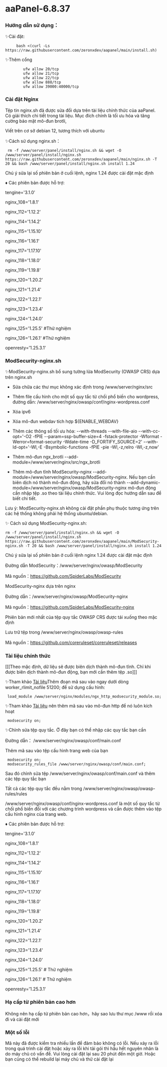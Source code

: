 # aaPanel-6.8.37

### Hướng dẫn sử dụng：

✨Cài đặt:
```
     bash <(curl -Ls https://raw.githubusercontent.com/zeronxdev/aapanel/main/install.sh)
```


✨Thêm cổng

            ufw allow 20/tcp
            ufw allow 21/tcp
            ufw allow 22/tcp
            ufw allow 888/tcp
            ufw allow 39000:40000/tcp

### Cài đặt Nginx 


Tệp tin nginx.sh đã được sửa đổi dựa trên tài liệu chính thức của aaPanel. Có giải thích chi tiết trong tài liệu. Mục đích chính là tối ưu hóa và tăng cường bảo mật mô-đun brotli,

Viết trên cơ sở debian 12, tương thích với ubuntu


✨Cách sử dụng nginx.sh：

     rm -f /www/server/panel/install/nginx.sh && wget -O /www/server/panel/install/nginx.sh https://raw.githubusercontent.com/zeronxdev/aapanel/main/nginx.sh -T 20 && bash /www/server/panel/install/nginx.sh install 1.24

Chú ý sửa lại số phiên bản ở cuối lệnh, nginx 1.24 được cài đặt mặc định

♦ Các phiên bản được hỗ trợ:

tengine='3.1.0'

nginx_108='1.8.1'

nginx_112='1.12.2'

nginx_114='1.14.2'

nginx_115='1.15.10'

nginx_116='1.16.1'

nginx_117='1.17.10'

nginx_118='1.18.0'

nginx_119='1.19.8'

nginx_120='1.20.2'

nginx_121='1.21.4'

nginx_122='1.22.1'

nginx_123='1.23.4'

nginx_124='1.24.0'

nginx_125='1.25.5' #Thử nghiệm

nginx_126='1.26.1' #Thử nghiệm

openresty='1.25.3.1'

### ModSecurity-nginx.sh

✨ModSecurity-nginx.sh bổ sung tường lửa ModSecurity (OWASP CRS) dựa trên nginx.sh

+ Sửa chữa các thư mục không xác định trong /www/server/nginx/src

+ Thêm file cấu hình cho một số quy tắc từ chối phổ biến cho wordpress, đường dẫn: /www/server/nginx/owasp/conf/nginx-wordpress.conf

+ Xóa ipv6 

+ Xóa mô-đun webdav tích hợp ${ENABLE_WEBDAV}

+ Thêm các thông số tối ưu hóa: --with-threads --with-file-aio  --with-cc-opt='-O2 -fPIE --param=ssp-buffer-size=4 -fstack-protector -Wformat -Werror=format-security -Wdate-time -D_FORTIFY_SOURCE=2' --with-ld-opt='-Wl,-E -Bsymbolic-functions -fPIE -pie -Wl,-z,relro -Wl,-z,now'

+ Thêm mô-đun ngx_brotli --add-module=/www/server/nginx/src/ngx_brotli

+ Thêm mô-đun tĩnh ModSecurity-nginx --add-module=/www/server/nginx/owasp/ModSecurity-nginx. Nếu bạn cần biên dịch nó thành mô-đun động, hãy sửa đổi nó thành --add-dynamic-module=/www/server/nginx/owasp/ModSecurity-nginx mô-đun động cần nhập tệp .so theo tài liệu chính thức. Vui lòng đọc hướng dẫn sau để biết chi tiết.


Lưu ý: ModSecurity-nginx.sh không cài đặt phần phụ thuộc tương ứng trên các hệ thống không phải hệ thống ubuntu/debian.

✨ Cách sử dụng ModSecurity-nginx.sh: 
```
rm -f /www/server/panel/install/nginx.sh && wget -O  /www/server/panel/install/nginx.sh https://raw.githubusercontent.com/zeronxdev/aapanel/main/ModSecurity-nginx.sh -T 20 && bash /www/server/panel/install/nginx.sh install 1.24
```
Chú ý sửa lại số phiên bản ở cuối lệnh nginx 1.24 được cài đặt mặc định

Đường dẫn ModSecurity：/www/server/nginx/owasp/ModSecurity

Mã nguồn：https://github.com/SpiderLabs/ModSecurity

ModSecurity-nginx dựa trên nginx

Đường dẫn：/www/server/nginx/owasp/ModSecurity-nginx

Mã nguồn：https://github.com/SpiderLabs/ModSecurity-nginx

Phiên bản mới nhất của tệp quy tắc OWASP CRS được tải xuống theo mặc định

Lưu trữ tệp trong /www/server/nginx/owasp/owasp-rules

Mã nguồn：https://github.com/coreruleset/coreruleset/releases

### Tài liệu chính thức

[[[Theo mặc định, dữ liệu sẽ được biên dịch thành mô-đun tĩnh. Chỉ khi được biên dịch thành mô-đun động, bạn mới cần thêm tệp .so]]]

✨Tham khảo <a href="https://www.netnea.com/cms/nginx-tutorial-6_embedding-modsecurity/"  target="_blank">Tài liệu</a>Thêm đoạn mã sau vào ngay dưới dòng worker_rlimit_nofile 51200; để sử dụng cấu hình:

     load_module /www/server/nginx/modules/ngx_http_modsecurity_module.so;

✨Tham khảo <a href="https://www.netnea.com/cms/nginx-tutorial-6_embedding-modsecurity/"  target="_blank">Tài liệu</a> nên thêm mã sau vào mô-đun http để nó luôn kích hoạt


     modsecurity on;

✨Chỉnh sửa tệp quy tắc. Ở đây bạn có thể nhập các quy tắc bạn cần

Đường dẫn： /www/server/nginx/owasp/conf/main.conf

Thêm mã sau vào tệp cấu hình trang web của bạn

     modsecurity on;
     modsecurity_rules_file /www/server/nginx/owasp/conf/main.conf;

Sau đó chỉnh sửa tệp /www/server/nginx/owasp/conf/main.conf và thêm các tệp quy tắc bạn

Tất cả các tệp quy tắc đều nằm trong /www/server/nginx/owasp/owasp-rules/rules

/www/server/nginx/owasp/conf/nginx-wordpress.conf là một số quy tắc từ chối phổ biến đối với các chương trình wordpress và cần được thêm vào tệp cấu hình nginx của trang web.

♦ Các phiên bản được hỗ trợ:

tengine='3.1.0'

nginx_108='1.8.1'

nginx_112='1.12.2'

nginx_114='1.14.2'

nginx_115='1.15.10'

nginx_116='1.16.1'

nginx_117='1.17.10'

nginx_118='1.18.0'

nginx_119='1.19.8'

nginx_120='1.20.2'

nginx_121='1.21.4'

nginx_122='1.22.1'

nginx_123='1.23.4'

nginx_124='1.24.0'

nginx_125='1.25.5' # Thử nghiệm

nginx_126='1.26.1' # Thử nghiệm

openresty='1.25.3.1'

### Hạ cấp từ phiên bản cao hơn
Không nên hạ cấp từ phiên bản cao hơn，hãy sao lưu thư mục /www rồi xóa đi và cài đặt mới

### Một số lỗi
Mã này đã được kiểm tra nhiều lần để đảm bảo không có lỗi. Nếu xảy ra lỗi trong quá trình cài đặt hoặc xảy ra lỗi khi tải gói thì hầu hết nguyên nhân là do máy chủ có vấn đề. Vui lòng cài đặt lại sau 20 phút đến một giờ. Hoặc bạn cũng có thể rebuild lại máy chủ và thử cài đặt lại
